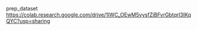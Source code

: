 
prep_dataset https://colab.research.google.com/drive/1IWC_OEwM5vysfZiBFvrGbtqrl3IKqQYC?usp=sharing
